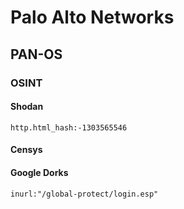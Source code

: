 # Palo Alto Networks

## PAN-OS

### OSINT

#### Shodan

```
http.html_hash:-1303565546
```

#### Censys

#### Google Dorks

```
inurl:"/global-protect/login.esp"
```
